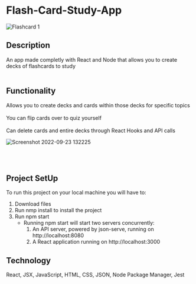 # Flash-Card-Study-App
![Flashcard 1](https://user-images.githubusercontent.com/76602007/192024812-751a2425-e400-440d-8c4c-2ad4184163bb.png)

## Description
An app made completly with React and Node that allows you to create decks of flashcards to study
<br><br>

## Functionality

Allows you to create decks and cards within those decks for specific topics <br><br>
You can flip cards over to quiz yourself  <br><br>
Can delete cards and entire decks through React Hooks and API calls

![Screenshot 2022-09-23 132225](https://user-images.githubusercontent.com/76602007/192024865-c7355071-9d1b-4dc1-9683-581f18cc0be9.png)

<br><br>
## Project SetUp 
To run this project on your local machine you will have to: 
  1. Download files
  2. Run nmp install to install the project
  3. Run npm start 
     - Running npm start will start two servers concurrently: 
        1. An API server, powered by json-serve, running on http://localhost:8080
        2. A React application running on http://localhost:3000

## Technology
React, JSX, JavaScript, HTML, CSS, JSON, Node Package Manager, Jest
